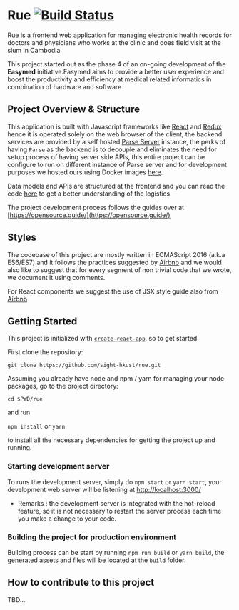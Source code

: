 # Rue [![Build Status](https://travis-ci.org/sight-hkust/rue.svg?branch=master)](https://travis-ci.org/sight-hkust/rue)

Rue is a frontend web application for managing electronic health records
for doctors and physicians who works at the clinic and does field visit 
at the slum in Cambodia.

This project started out as the phase 4 of an on-going development of the
**Easymed** initiative.Easymed aims to provide a better user experience and
boost the productivity and efficiency at medical related informatics in 
combination of hardware and software.

## Project Overview & Structure

This application is built with Javascript frameworks like [React](https://facebook.github.io/react/) and [Redux](http://redux.js.org/) hence it is operated solely on the web browser of the client,
the backend services are provided by a self hosted [Parse Server](http://parseplatform.org/) instance, the perks of having `Parse` as the backend is to decouple and eliminates the need for setup process of having server side APIs, this entire project can be configure to run on different instance of Parse server and for development purposes we hosted ours using Docker images [here](https://hub.docker.com/r/parseplatform/).

Data models and APIs are structured at the frontend and you can read the code [here](https://github.com/sight-hkust/rue/blob/master/src/services/api/) to get a better understanding of the logistics.

The project development process follows the guides over at [https://opensource.guide/](https://opensource.guide/)

## Styles

The codebase of this project are mostly written in ECMAScript 2016 (a.k.a ES6/ES7) and it follows
the practices suggested by [Airbnb](https://github.com/airbnb/javascript) and we would also like 
to suggest that for every segment of non trivial code that we wrote, we document it using comments.

For React components we suggest the use of JSX style guide also from [Airbnb](https://github.com/airbnb/javascript/tree/master/react)

## Getting Started

This project is initialized with [`create-react-app`](https://github.com/facebookincubator/create-react-app), so to get started.

First clone the repository:

`git clone https://github.com/sight-hkust/rue.git`

Assuming you already have node and npm / yarn for managing your node packages, go to the project directory:

`cd $PWD/rue`

and run

`npm install` or `yarn`

to install all the necessary dependencies for getting the project up and running.

### Starting development server

To runs the development server, simply do `npm start` or `yarn start`, your development web server
will be listening at [http://localhost:3000/](http://localhost:3000/)

* Remarks : the development server is integrated with the hot-reload feature, so it is not necessary to restart the server process each time you make a change to your code.

### Building the project for production environment

Building process can be start by running `npm run build` or `yarn build`, the generated assets and files
will be located at the `build` folder.

## How to contribute to this project

TBD...
